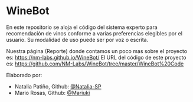 # WineBot
En este repositorio se aloja el código del sistema experto para recomendación de vinos conforme a varias preferencias elegibles por el usuario. Su modalidad de uso puede ser por voz o escrita.

Nuestra página (Reporte) donde contamos un poco mas sobre el proyecto es: https://nm-labs.github.io/WineBot/
El URL del código de este proyecto es: https://github.com/NM-Labs/WineBot/tree/master/WineBot%20Code

Elaborado por: 

* Natalia Patiño,  Github: [@Natalia-SP](https://github.com/Natalia-SP)
* Mario Rosas,     Github: [@Mariuki](https://github.com/Mariuki)
